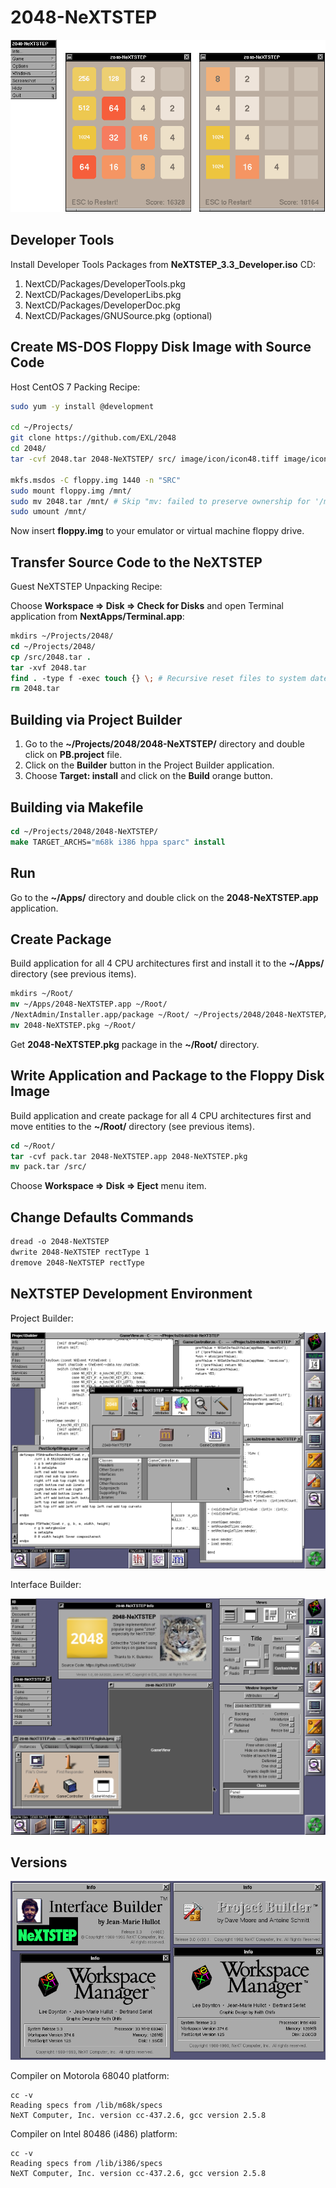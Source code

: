 2048-NeXTSTEP
=============

![2048-NeXTSTEP NeXTSTEP Screenshot](../image/2048-NeXTSTEP-Screenshot.png)

## Developer Tools

Install Developer Tools Packages from **NeXTSTEP_3.3_Developer.iso** CD:

1. NextCD/Packages/DeveloperTools.pkg
2. NextCD/Packages/DeveloperLibs.pkg
3. NextCD/Packages/DeveloperDoc.pkg
4. NextCD/Packages/GNUSource.pkg (optional)

## Create MS-DOS Floppy Disk Image with Source Code

Host CentOS 7 Packing Recipe:

```sh
sudo yum -y install @development

cd ~/Projects/
git clone https://github.com/EXL/2048
cd 2048/
tar -cvf 2048.tar 2048-NeXTSTEP/ src/ image/icon/icon48.tiff image/icon/icon150.tiff image/avatar.tiff

mkfs.msdos -C floppy.img 1440 -n "SRC"
sudo mount floppy.img /mnt/
sudo mv 2048.tar /mnt/ # Skip "mv: failed to preserve ownership for '/mnt/2048.tar': Operation not permitted" error.
sudo umount /mnt/
```

Now insert **floppy.img** to your emulator or virtual machine floppy drive.

## Transfer Source Code to the NeXTSTEP

Guest NeXTSTEP Unpacking Recipe:

Choose **Workspace => Disk => Check for Disks** and open Terminal application from **NextApps/Terminal.app**:

```csh
mkdirs ~/Projects/2048/
cd ~/Projects/2048/
cp /src/2048.tar .
tar -xvf 2048.tar
find . -type f -exec touch {} \; # Recursive reset files to system date.
rm 2048.tar
```

## Building via Project Builder

1. Go to the **~/Projects/2048/2048-NeXTSTEP/** directory and double click on **PB.project** file.
2. Click on the **Builder** button in the Project Builder application.
3. Choose **Target: install** and click on the **Build** orange button.

## Building via Makefile

```csh
cd ~/Projects/2048/2048-NeXTSTEP/
make TARGET_ARCHS="m68k i386 hppa sparc" install
```

## Run

Go to the **~/Apps/** directory and double click on the **2048-NeXTSTEP.app** application.

## Create Package

Build application for all 4 CPU architectures first and install it to the **~/Apps/** directory (see previous items).

```csh
mkdirs ~/Root/
mv ~/Apps/2048-NeXTSTEP.app ~/Root/
/NextAdmin/Installer.app/package ~/Root/ ~/Projects/2048/2048-NeXTSTEP/2048-NeXTSTEP.info ~/Projects/2048/image/icon/icon48.tiff -d .
mv 2048-NeXTSTEP.pkg ~/Root/
```

Get **2048-NeXTSTEP.pkg** package in the **~/Root/** directory.

## Write Application and Package to the Floppy Disk Image

Build application and create package for all 4 CPU architectures first and move entities to the **~/Root/** directory (see previous items).

```csh
cd ~/Root/
tar -cvf pack.tar 2048-NeXTSTEP.app 2048-NeXTSTEP.pkg
mv pack.tar /src/
```

Choose **Workspace => Disk => Eject** menu item.

## Change Defaults Commands

```csh
dread -o 2048-NeXTSTEP
dwrite 2048-NeXTSTEP rectType 1
dremove 2048-NeXTSTEP rectType
```

## NeXTSTEP Development Environment

Project Builder:

![Project Builder NeXTSTEP Screenshot](../image/ProjectBuilder-NeXTSTEP-Screenshot.png)

Interface Builder:

![Interface Builder NeXTSTEP Screenshot](../image/InterfaceBuilder-NeXTSTEP-Screenshot.png)

## Versions

![Versions NeXTSTEP Screenshot](../image/Versions-NeXTSTEP-Screenshot.png)

Compiler on Motorola 68040 platform:

```
cc -v
Reading specs from /lib/m68k/specs
NeXT Computer, Inc. version cc-437.2.6, gcc version 2.5.8
```

Compiler on Intel 80486 (i486) platform:

```
cc -v
Reading specs from /lib/i386/specs
NeXT Computer, Inc. version cc-437.2.6, gcc version 2.5.8
```
